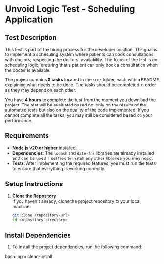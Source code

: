 # Unvoid Logic Test - Scheduling Application

## Test Description

This test is part of the hiring process for the developer position. The goal is to implement a scheduling system where patients can book consultations with doctors, respecting the doctors' availability. The focus of the test is on scheduling logic, ensuring that a patient can only book a consultation when the doctor is available.

The project contains **5 tasks** located in the `src/` folder, each with a README explaining what needs to be done. The tasks should be completed in order as they may depend on each other.

You have **4 hours** to complete the test from the moment you download the project. The test will be evaluated based not only on the results of the automated tests but also on the quality of the code implemented. If you cannot complete all the tasks, you may still be considered based on your performance.

## Requirements

- **Node.js v20 or higher** installed.
- **Dependencies**: The `lodash` and `date-fns` libraries are already installed and can be used. Feel free to install any other libraries you may need.
- **Tests**: After implementing the required features, you must run the tests to ensure that everything is working correctly.

## Setup Instructions

1. **Clone the Repository**  
   If you haven't already, clone the project repository to your local machine:
   ```bash
   git clone <repository-url>
   cd <repository-directory>
   

## Install Dependencies
1. To install the project dependencies, run the following command:

bash: npm clean-install